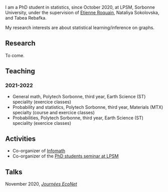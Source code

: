 I am a PhD student in statistics, since October 2020, at LPSM, Sorbonne University, under the supervision of [Etienne Roquain](https://etienneroquain-81.webself.net/), Nataliya Sokolovska, and Tabea Rebafka. 

My research interests are about statistical learning/inference on graphs. 

## Research
To come.

## Teaching

### 2021-2022
- General math, Polytech Sorbonne, third year, Earth Science (ST) speciality (exercice classes)
- Probability and statistics, Polytech Sorbonne, third year, Materials (MTX) specialty (course and exercice classes)
- Probabilities, Polytech Sorbonne, third year, Earth Science (ST) speciality (exercice classes)

## Activities
- Co-organizer of [Infomath](https://infomath.pages.math.cnrs.fr/) 
- Co-organizer of the [PhD students seminar at LPSM](https://www.lpsm.paris/agenda/seminaires-gdt/gtt/) 

## Talks
November 2020, [*Journées EcoNet*](https://cmatias.perso.math.cnrs.fr/ANR_EcoNet.html)
